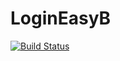# LoginEasyB
[![Build Status](https://travis-ci.org/sallav/LoginEasyB.svg?branch=master)](https://travis-ci.org/sallav/LoginEasyB)
